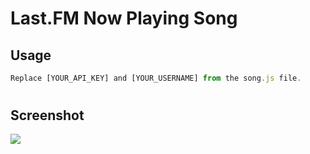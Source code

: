 # Last.FM Now Playing Song

## Usage

```js
Replace [YOUR_API_KEY] and [YOUR_USERNAME] from the song.js file.
```
#
## Screenshot
![](https://www.ferixinder.com/img/h3JNUVQY8DnVgWkyF.png)
